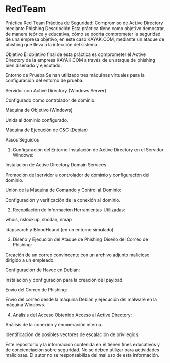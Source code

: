 # RedTeam
Práctica Red Team
Práctica de Seguridad: Compromiso de Active Directory mediante Phishing
Descripción
Esta práctica tiene como objetivo demostrar, de manera teórica y educativa, cómo se podría comprometer la seguridad de una empresa objetivo, en este caso KAYAK.COM, mediante un ataque de phishing que lleva a la infección del sistema.

Objetivo
El objetivo final de esta práctica es comprometer el Active Directory de la empresa KAYAK.COM a través de un ataque de phishing bien diseñado y ejecutado.

Entorno de Prueba
Se han utilizado tres máquinas virtuales para la configuración del entorno de prueba:

Servidor con Active Directory (Windows Server)

Configurado como controlador de dominio.

Máquina de Objetivo (Windows)

Unida al dominio configurado.

Máquina de Ejecución de C&C (Debian)


Pasos Seguidos

1. Configuración del Entorno
Instalación de Active Directory en el Servidor Windows:

Instalación de Active Directory Domain Services.

Promoción del servidor a controlador de dominio y configuración del dominio.

Unión de la Máquina de Comando y Control al Dominio:

Configuración y verificación de la conexión al dominio.

2. Recopilación de Información
Herramientas Utilizadas:

whois, nslookup, shodan, nmap

ldapsearch y BloodHound (en un entorno simulado)

3. Diseño y Ejecución del Ataque de Phishing
Diseño del Correo de Phishing:

Creación de un correo convincente con un archivo adjunto malicioso dirigido a un empleado.

Configuración de Havoc en Debian:

Instalación y configuración para la creación del payload.

Envío del Correo de Phishing:

Envío del correo desde la máquina Debian y ejecución del malware en la máquina Windows.

4. Análisis del Acceso Obtenido
Acceso al Active Directory:

Análisis de la conexión y enumeración interna.

Identificación de posibles vectores de escalación de privilegios.

Este repositorio y la información contenida en él tienen fines educativos y de concienciación sobre seguridad. No se deben utilizar para actividades maliciosas. El autor no se responsabiliza del mal uso de esta información.
